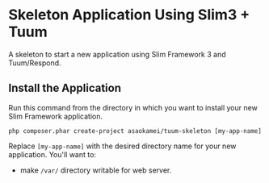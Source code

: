 Skeleton Application Using Slim3 + Tuum
=======================================

A skeleton to start a new application using Slim Framework 3 and Tuum/Respond. 

Install the Application
-----

Run this command from the directory in which you want to install your new Slim Framework application.

    php composer.phar create-project asaokamei/tuum-skeleton [my-app-name]

Replace `[my-app-name]` with the desired directory name for your new application. You'll want to:

* make `/var/` directory writable for web server.

